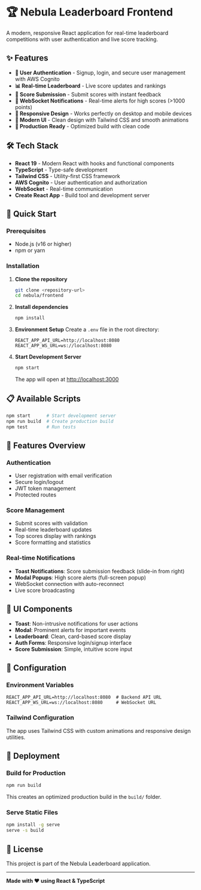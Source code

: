 # 🏆 Nebula Leaderboard Frontend

A modern, responsive React application for real-time leaderboard competitions with user authentication and live score tracking.

## ✨ Features

- **🔐 User Authentication** - Signup, login, and secure user management with AWS Cognito
- **📊 Real-time Leaderboard** - Live score updates and rankings
- **🎯 Score Submission** - Submit scores with instant feedback
- **📡 WebSocket Notifications** - Real-time alerts for high scores (>1000 points)
- **📱 Responsive Design** - Works perfectly on desktop and mobile devices
- **🎨 Modern UI** - Clean design with Tailwind CSS and smooth animations
- **🚀 Production Ready** - Optimized build with clean code

## 🛠️ Tech Stack

- **React 19** - Modern React with hooks and functional components
- **TypeScript** - Type-safe development
- **Tailwind CSS** - Utility-first CSS framework
- **AWS Cognito** - User authentication and authorization
- **WebSocket** - Real-time communication
- **Create React App** - Build tool and development server

## 🚀 Quick Start

### Prerequisites
- Node.js (v16 or higher)
- npm or yarn

### Installation

1. **Clone the repository**
   ```bash
   git clone <repository-url>
   cd nebula/frontend
   ```

2. **Install dependencies**
   ```bash
   npm install
   ```

3. **Environment Setup**
   Create a `.env` file in the root directory:
   ```env
   REACT_APP_API_URL=http://localhost:8080
   REACT_APP_WS_URL=ws://localhost:8080
   ```

4. **Start Development Server**
   ```bash
   npm start
   ```

   The app will open at [http://localhost:3000](http://localhost:3000)

## 📋 Available Scripts

```bash
npm start      # Start development server
npm run build  # Create production build
npm test       # Run tests
```


## 🎯 Features Overview

### Authentication
- User registration with email verification
- Secure login/logout
- JWT token management
- Protected routes

### Score Management
- Submit scores with validation
- Real-time leaderboard updates
- Top scores display with rankings
- Score formatting and statistics

### Real-time Notifications
- **Toast Notifications**: Score submission feedback (slide-in from right)
- **Modal Popups**: High score alerts (full-screen popup)
- WebSocket connection with auto-reconnect
- Live score broadcasting

## 🎨 UI Components

- **Toast**: Non-intrusive notifications for user actions
- **Modal**: Prominent alerts for important events
- **Leaderboard**: Clean, card-based score display
- **Auth Forms**: Responsive login/signup interface
- **Score Submission**: Simple, intuitive score input

## 🔧 Configuration

### Environment Variables
```env
REACT_APP_API_URL=http://localhost:8080  # Backend API URL
REACT_APP_WS_URL=ws://localhost:8080     # WebSocket URL
```

### Tailwind Configuration
The app uses Tailwind CSS with custom animations and responsive design utilities.

## 🚀 Deployment

### Build for Production
```bash
npm run build
```

This creates an optimized production build in the `build/` folder.

### Serve Static Files
```bash
npm install -g serve
serve -s build
```

## 📝 License

This project is part of the Nebula Leaderboard application.

---

**Made with ❤️ using React & TypeScript**
